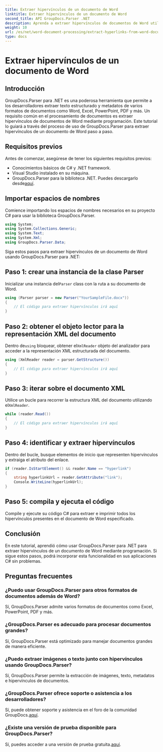 ```yaml
---
title: Extraer hipervínculos de un documento de Word
linktitle: Extraer hipervínculos de un documento de Word
second_title: API GroupDocs.Parser .NET
description: Aprenda a extraer hipervínculos de documentos de Word utilizando GroupDocs.Parser para .NET. Guía paso a paso con ejemplos de código.
weight: 10
url: /es/net/word-document-processing/extract-hyperlinks-from-word-document/
type: docs
---
```

# Extraer hipervínculos de un documento de Word

## Introducción
GroupDocs.Parser para .NET es una poderosa herramienta que permite a los desarrolladores extraer texto estructurado y metadatos de varios formatos de documentos como Word, Excel, PowerPoint, PDF y más. Un requisito común en el procesamiento de documentos es extraer hipervínculos de documentos de Word mediante programación. Este tutorial lo guiará a través del proceso de uso de GroupDocs.Parser para extraer hipervínculos de un documento de Word paso a paso.
## Requisitos previos
Antes de comenzar, asegúrese de tener los siguientes requisitos previos:
- Conocimientos básicos de C# y .NET framework.
- Visual Studio instalado en su máquina.
-  GroupDocs.Parser para la biblioteca .NET. Puedes descargarlo desde[aquí](https://releases.groupdocs.com/parser/net/).
## Importar espacios de nombres
Comience importando los espacios de nombres necesarios en su proyecto C# para usar la biblioteca GroupDocs.Parser.
```csharp
using System;
using System.Collections.Generic;
using System.Text;
using System.Xml;
using GroupDocs.Parser.Data;
```
Siga estos pasos para extraer hipervínculos de un documento de Word usando GroupDocs.Parser para .NET:
## Paso 1: crear una instancia de la clase Parser
 Inicializar una instancia del`Parser` class con la ruta a su documento de Word.
```csharp
using (Parser parser = new Parser("YourSampleFile.docx"))
{
    // El código para extraer hipervínculos irá aquí
}
```
## Paso 2: obtener el objeto lector para la representación XML del documento
 Dentro de`using` bloquear, obtener el`XmlReader` objeto del analizador para acceder a la representación XML estructurada del documento.
```csharp
using (XmlReader reader = parser.GetStructure())
{
    // El código para extraer hipervínculos irá aquí
}
```
## Paso 3: iterar sobre el documento XML
Utilice un bucle para recorrer la estructura XML del documento utilizando el`XmlReader`.
```csharp
while (reader.Read())
{
    // El código para extraer hipervínculos irá aquí
}
```
## Paso 4: identificar y extraer hipervínculos
Dentro del bucle, busque elementos de inicio que representen hipervínculos y extraiga el atributo del enlace.
```csharp
if (reader.IsStartElement() && reader.Name == "hyperlink")
{
    string hyperlinkUrl = reader.GetAttribute("link");
    Console.WriteLine(hyperlinkUrl);
}
```
## Paso 5: compila y ejecuta el código
Compile y ejecute su código C# para extraer e imprimir todos los hipervínculos presentes en el documento de Word especificado.
## Conclusión
En este tutorial, aprendió cómo usar GroupDocs.Parser para .NET para extraer hipervínculos de un documento de Word mediante programación. Si sigue estos pasos, podrá incorporar esta funcionalidad en sus aplicaciones C# sin problemas.

## Preguntas frecuentes
### ¿Puedo usar GroupDocs.Parser para otros formatos de documentos además de Word?
Sí, GroupDocs.Parser admite varios formatos de documentos como Excel, PowerPoint, PDF y más.
### ¿GroupDocs.Parser es adecuado para procesar documentos grandes?
Sí, GroupDocs.Parser está optimizado para manejar documentos grandes de manera eficiente.
### ¿Puedo extraer imágenes o texto junto con hipervínculos usando GroupDocs.Parser?
Sí, GroupDocs.Parser permite la extracción de imágenes, texto, metadatos e hipervínculos de documentos.
### ¿GroupDocs.Parser ofrece soporte o asistencia a los desarrolladores?
 Sí, puede obtener soporte y asistencia en el foro de la comunidad GroupDocs.[aquí](https://forum.groupdocs.com/c/parser/17).
### ¿Existe una versión de prueba disponible para GroupDocs.Parser?
 Sí, puedes acceder a una versión de prueba gratuita.[aquí](https://releases.groupdocs.com/).